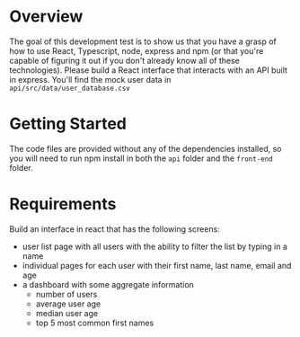 # Overview

The goal of this development test is to show us that you have a grasp of how to use React, Typescript, node, express and npm (or that you're capable of figuring it out if you don't already know all of these technologies). Please build a React interface that interacts with an API built in express. You'll find the mock user data in `api/src/data/user_database.csv`

# Getting Started

The code files are provided without any of the dependencies installed, so you will need to run npm install in both the `api` folder and the `front-end` folder.

# Requirements

Build an interface in react that has the following screens:

- user list page with all users with the ability to filter the list by typing in a name
- individual pages for each user with their first name, last name, email and age
- a dashboard with some aggregate information
  - number of users
  - average user age
  - median user age
  - top 5 most common first names
